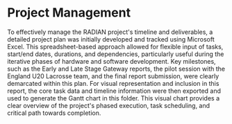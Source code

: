 # Project Management

To effectively manage the RADIAN project's timeline and deliverables, a detailed project plan was initially developed and tracked using Microsoft Excel. This spreadsheet-based approach allowed for flexible input of tasks, start/end dates, durations, and dependencies, particularly useful during the iterative phases of hardware and software development. Key milestones, such as the Early and Late Stage Gateway reports, the pilot session with the England U20 Lacrosse team, and the final report submission, were clearly demarcated within this plan. For visual representation and inclusion in this report, the core task data and timeline information were then exported and used to generate the Gantt chart in this folder. This visual chart provides a clear overview of the project's phased execution, task scheduling, and critical path towards completion.